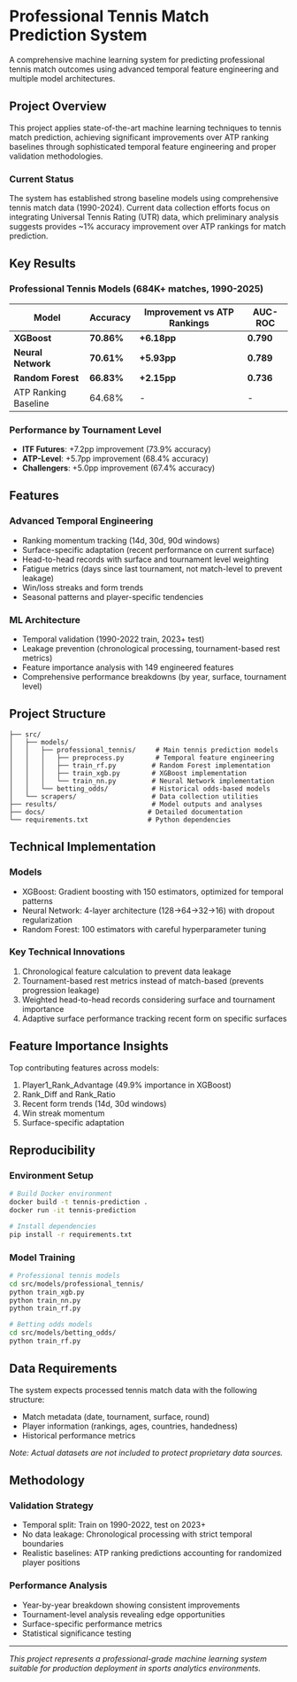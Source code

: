 # Professional Tennis Match Prediction System

A comprehensive machine learning system for predicting professional tennis match outcomes using advanced temporal feature engineering and multiple model architectures.

## Project Overview

This project applies state-of-the-art machine learning techniques to tennis match prediction, achieving significant improvements over ATP ranking baselines through sophisticated temporal feature engineering and proper validation methodologies.

### Current Status
The system has established strong baseline models using comprehensive tennis match data (1990-2024). Current data collection efforts focus on integrating Universal Tennis Rating (UTR) data, which preliminary analysis suggests provides ~1% accuracy improvement over ATP rankings for match prediction.

## Key Results

### Professional Tennis Models (684K+ matches, 1990-2025)

| Model | Accuracy | Improvement vs ATP Rankings | AUC-ROC |
|-------|----------|----------------------------|---------|
| **XGBoost** | **70.86%** | **+6.18pp** | **0.790** |
| **Neural Network** | **70.61%** | **+5.93pp** | **0.789** |
| **Random Forest** | **66.83%** | **+2.15pp** | **0.736** |
| ATP Ranking Baseline | 64.68% | - | - |

### Performance by Tournament Level

- **ITF Futures**: +7.2pp improvement (73.9% accuracy)
- **ATP-Level**: +5.7pp improvement (68.4% accuracy)  
- **Challengers**: +5.0pp improvement (67.4% accuracy)

## Features

### Advanced Temporal Engineering
- Ranking momentum tracking (14d, 30d, 90d windows)
- Surface-specific adaptation (recent performance on current surface)
- Head-to-head records with surface and tournament level weighting
- Fatigue metrics (days since last tournament, not match-level to prevent leakage)
- Win/loss streaks and form trends
- Seasonal patterns and player-specific tendencies

### ML Architecture
- Temporal validation (1990-2022 train, 2023+ test)
- Leakage prevention (chronological processing, tournament-based rest metrics)
- Feature importance analysis with 149 engineered features
- Comprehensive performance breakdowns (by year, surface, tournament level)

## Project Structure

```
├── src/
│   ├── models/
│   │   ├── professional_tennis/     # Main tennis prediction models
│   │   │   ├── preprocess.py        # Temporal feature engineering
│   │   │   ├── train_rf.py         # Random Forest implementation
│   │   │   ├── train_xgb.py        # XGBoost implementation
│   │   │   └── train_nn.py         # Neural Network implementation
│   │   └── betting_odds/           # Historical odds-based models
│   └── scrapers/                   # Data collection utilities
├── results/                        # Model outputs and analyses
├── docs/                          # Detailed documentation
└── requirements.txt               # Python dependencies
```

## Technical Implementation

### Models
- XGBoost: Gradient boosting with 150 estimators, optimized for temporal patterns
- Neural Network: 4-layer architecture (128→64→32→16) with dropout regularization
- Random Forest: 100 estimators with careful hyperparameter tuning

### Key Technical Innovations
1. Chronological feature calculation to prevent data leakage
2. Tournament-based rest metrics instead of match-based (prevents progression leakage)
3. Weighted head-to-head records considering surface and tournament importance
4. Adaptive surface performance tracking recent form on specific surfaces

## Feature Importance Insights

Top contributing features across models:
1. Player1_Rank_Advantage (49.9% importance in XGBoost)
2. Rank_Diff and Rank_Ratio 
3. Recent form trends (14d, 30d windows)
4. Win streak momentum
5. Surface-specific adaptation

## Reproducibility

### Environment Setup
```bash
# Build Docker environment
docker build -t tennis-prediction .
docker run -it tennis-prediction

# Install dependencies
pip install -r requirements.txt
```

### Model Training
```bash
# Professional tennis models
cd src/models/professional_tennis/
python train_xgb.py
python train_nn.py  
python train_rf.py

# Betting odds models
cd src/models/betting_odds/
python train_rf.py
```

## Data Requirements

The system expects processed tennis match data with the following structure:
- Match metadata (date, tournament, surface, round)
- Player information (rankings, ages, countries, handedness)
- Historical performance metrics

*Note: Actual datasets are not included to protect proprietary data sources.*

## Methodology

### Validation Strategy
- Temporal split: Train on 1990-2022, test on 2023+
- No data leakage: Chronological processing with strict temporal boundaries
- Realistic baselines: ATP ranking predictions accounting for randomized player positions

### Performance Analysis
- Year-by-year breakdown showing consistent improvements
- Tournament-level analysis revealing edge opportunities
- Surface-specific performance metrics
- Statistical significance testing

---

*This project represents a professional-grade machine learning system suitable for production deployment in sports analytics environments.*